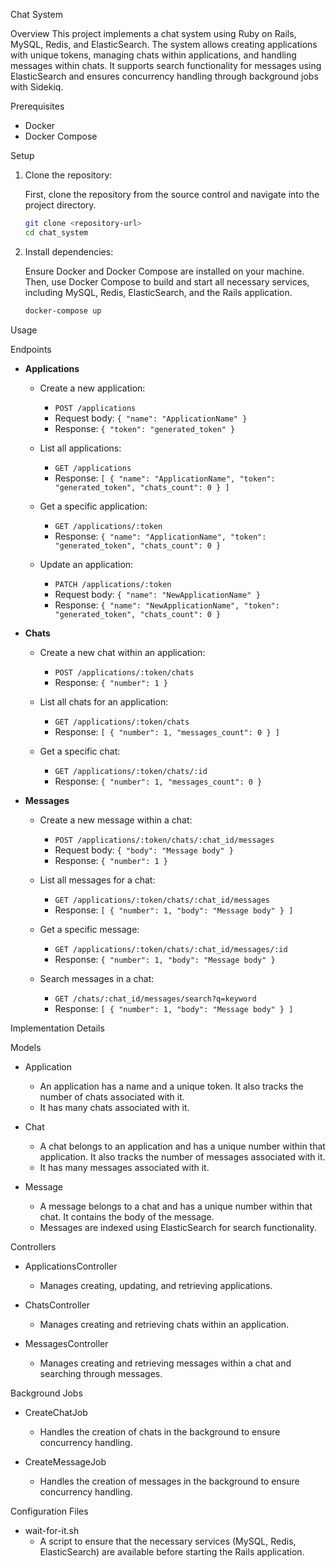 Chat System

Overview
This project implements a chat system using Ruby on Rails, MySQL, Redis, and ElasticSearch. The system allows creating applications with unique tokens, managing chats within applications, and handling messages within chats. It supports search functionality for messages using ElasticSearch and ensures concurrency handling through background jobs with Sidekiq.

Prerequisites
- Docker
- Docker Compose

Setup

1. Clone the repository:

   First, clone the repository from the source control and navigate into the project directory.

    ```sh
    git clone <repository-url>
    cd chat_system
    ```

2. Install dependencies:

   Ensure Docker and Docker Compose are installed on your machine. Then, use Docker Compose to build and start all necessary services, including MySQL, Redis, ElasticSearch, and the Rails application.

    ```sh
    docker-compose up
    ```

Usage

Endpoints

- **Applications**
  - Create a new application:
    - `POST /applications`
    - Request body: `{ "name": "ApplicationName" }`
    - Response: `{ "token": "generated_token" }`

  - List all applications:
    - `GET /applications`
    - Response: `[ { "name": "ApplicationName", "token": "generated_token", "chats_count": 0 } ]`

  - Get a specific application:
    - `GET /applications/:token`
    - Response: `{ "name": "ApplicationName", "token": "generated_token", "chats_count": 0 }`

  - Update an application:
    - `PATCH /applications/:token`
    - Request body: `{ "name": "NewApplicationName" }`
    - Response: `{ "name": "NewApplicationName", "token": "generated_token", "chats_count": 0 }`

- **Chats**
  - Create a new chat within an application:
    - `POST /applications/:token/chats`
    - Response: `{ "number": 1 }`

  - List all chats for an application:
    - `GET /applications/:token/chats`
    - Response: `[ { "number": 1, "messages_count": 0 } ]`

  - Get a specific chat:
    - `GET /applications/:token/chats/:id`
    - Response: `{ "number": 1, "messages_count": 0 }`

- **Messages**
  - Create a new message within a chat:
    - `POST /applications/:token/chats/:chat_id/messages`
    - Request body: `{ "body": "Message body" }`
    - Response: `{ "number": 1 }`

  - List all messages for a chat:
    - `GET /applications/:token/chats/:chat_id/messages`
    - Response: `[ { "number": 1, "body": "Message body" } ]`

  - Get a specific message:
    - `GET /applications/:token/chats/:chat_id/messages/:id`
    - Response: `{ "number": 1, "body": "Message body" }`

  - Search messages in a chat:
    - `GET /chats/:chat_id/messages/search?q=keyword`
    - Response: `[ { "number": 1, "body": "Message body" } ]`

Implementation Details

Models

- Application
  - An application has a name and a unique token. It also tracks the number of chats associated with it.
  - It has many chats associated with it.

- Chat
  - A chat belongs to an application and has a unique number within that application. It also tracks the number of messages associated with it.
  - It has many messages associated with it.

- Message
  - A message belongs to a chat and has a unique number within that chat. It contains the body of the message.
  - Messages are indexed using ElasticSearch for search functionality.

Controllers

- ApplicationsController
  - Manages creating, updating, and retrieving applications.

- ChatsController
  - Manages creating and retrieving chats within an application.

- MessagesController
  - Manages creating and retrieving messages within a chat and searching through messages.

Background Jobs

- CreateChatJob
  - Handles the creation of chats in the background to ensure concurrency handling.

- CreateMessageJob
  - Handles the creation of messages in the background to ensure concurrency handling.

Configuration Files

- wait-for-it.sh
  - A script to ensure that the necessary services (MySQL, Redis, ElasticSearch) are available before starting the Rails application.
